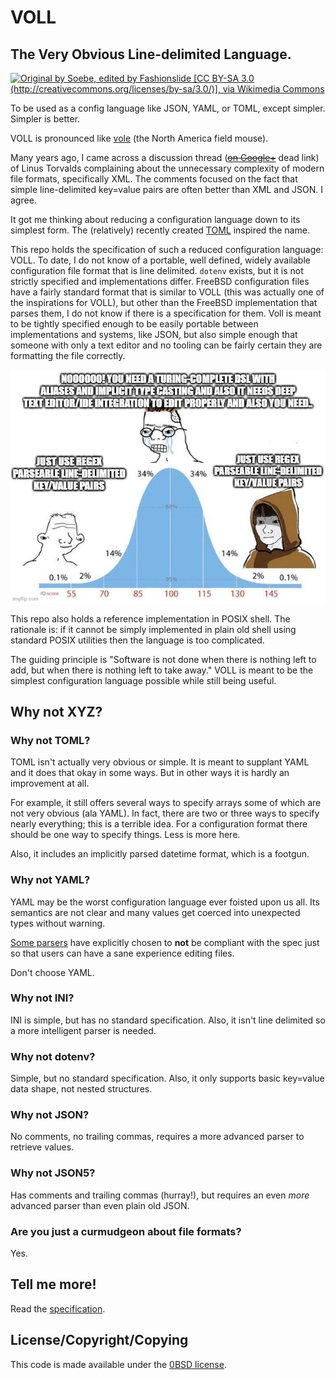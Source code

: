 # VOLL

## The **V**ery **O**bvious **L**ine-delimited **L**anguage.

[![Original by Soebe, edited by Fashionslide [CC BY-SA 3.0 (http://creativecommons.org/licenses/by-sa/3.0/)], via Wikimedia Commons](https://upload.wikimedia.org/wikipedia/commons/6/60/Bank_vole.jpg "Original by Soebe, edited by Fashionslide [CC BY-SA 3.0 (http://creativecommons.org/licenses/by-sa/3.0/)], via Wikimedia Commons")](https://commons.wikimedia.org/wiki/File:Bank_vole.jpg)

To be used as a config language
like JSON, YAML, or TOML, except simpler.
Simpler is better.

VOLL is pronounced like [vole](https://en.wikipedia.org/wiki/Vole)
(the North America field mouse).

Many years ago, I came across a discussion thread
(~~[on Google+](https://plus.google.com/+LinusTorvalds/posts/X2XVf9Q7MfV "like so many other Google products Google+ is now dead, and so this link is dead too")~~
dead link)
of Linus Torvalds complaining
about the unnecessary complexity of modern file formats,
specifically XML.
The comments focused on the fact
that simple line-delimited key=value pairs are often better than XML and JSON.
I agree.

It got me thinking about reducing a configuration language
down to its simplest form.
The (relatively) recently created [TOML](https://en.wikipedia.org/wiki/TOML)
inspired the name.

This repo holds the specification of such a reduced configuration language: VOLL.
To date, I do not know of a portable,
well defined,
widely available configuration file format that is line delimited.
`dotenv` exists, but it is not strictly specified and implementations differ.
FreeBSD configuration files have a fairly standard format that is similar to VOLL
(this was actually one of the inspirations for VOLL),
but other than the FreeBSD implementation that parses them,
I do not know if there is a specification for them.
Voll is meant to be tightly specified enough
to be easily portable between implementations and systems, like JSON,
but also simple enough that someone with only a text editor and no tooling
can be fairly certain they are formatting the file correctly.

![Just use regex parseable line-delimited key/value pairs](./static/config_bell_curve.jpg "Just use regex parseable line-delimited key/value pairs")

This repo also holds a reference implementation in POSIX shell.
The rationale is: if it cannot be simply implemented in plain old shell
using standard POSIX utilities
then the language is too complicated.

The guiding principle is
"Software is not done when there is nothing left to add,
but when there is nothing left to take away."
VOLL is meant to be the simplest configuration language possible
while still being useful.

## Why not XYZ?

### Why not TOML?

TOML isn't actually very obvious or simple.
It is meant to supplant YAML
and it does that okay in some ways.
But in other ways it is hardly an improvement at all.

For example, it still offers several ways to specify arrays
some of which are not very obvious (ala YAML).
In fact, there are two or three ways to specify nearly everything;
this is a terrible idea.
For a configuration format there should be one way to specify things.
Less is more here.

Also, it includes an implicitly parsed datetime format,
which is a footgun.

### Why not YAML?

YAML may be the worst configuration language ever foisted upon us all.
Its semantics are not clear
and many values get coerced into unexpected types without warning.

[Some parsers](https://hitchdev.com/strictyaml/why/implicit-typing-removed/)
have explicitly chosen to **not** be compliant with the spec
just so that users can have a sane experience editing files.

Don't choose YAML.

### Why not INI?

INI is simple, but has no standard specification.
Also, it isn't line delimited so a more intelligent parser is needed.

### Why not dotenv?

Simple, but no standard specification.
Also, it only supports basic key=value data shape, not nested structures.

### Why not JSON?

No comments, no trailing commas,
requires a more advanced parser to retrieve values.

### Why not JSON5?

Has comments and trailing commas (hurray!),
but requires an even *more* advanced parser than even plain old JSON.

### Are you just a curmudgeon about file formats?

Yes.

## Tell me more!

Read the [specification](SPECIFICATION.md).

## License/Copyright/Copying

This code is made available under the [0BSD license](https://landley.net/toybox/license.html).
